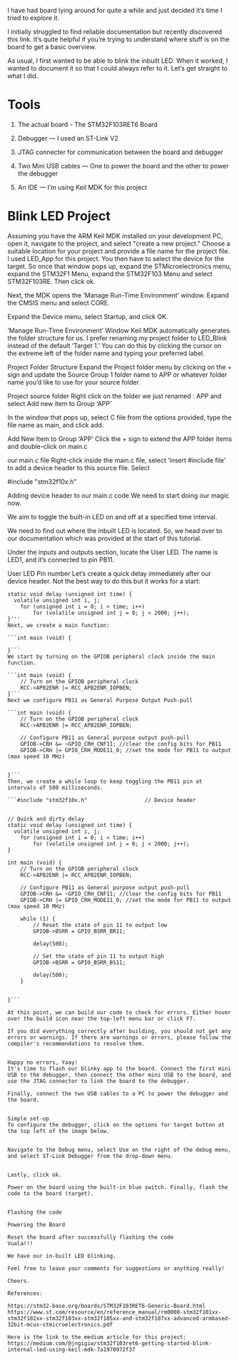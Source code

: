 I have had board lying around for quite a while and just decided it’s time I tried to explore it.

I initially struggled to find reliable documentation but recently discovered this link. It’s quite helpful if you’re trying to understand where stuff is on the board to get a basic overview.

As usual, I first wanted to be able to blink the inbuilt LED. When it worked, I wanted to document it so that I could always refer to it. Let’s get straight to what I did.


# Tools

1. The actual board - The STM32F103RET6 Board

2. Debugger — I used an ST-Link V2

3. JTAG connecter for communication between the board and debugger

4. Two Mini USB cables — One to power the board and the other to power the debugger

5. An IDE — I’m using Keil MDK for this project

# Blink LED Project
Assuming you have the ARM Keil MDK installed on your development PC, open it, navigate to the project, and select "create a new project."
Choose a suitable location for your project and provide a file name for the project file. I used LED_App for this project.
You then have to select the device for the target. So once that window pops up, expand the STMicroelectronics menu, expand the STM32F1 Menu, expand the STM32F103 Menu and select STM32F103RE. Then click ok.

Next, the MDK opens the ‘Manage Run-Time Environment’ window. Expand the CMSIS menu and select CORE.

Expand the Device menu, select Startup, and click OK.


‘Manage Run-Time Environment’ Window
Keil MDK automatically generates the folder structure for us. I prefer renaming my project folder to LED_Blink instead of the default ‘Target 1.’ You can do this by clicking the cursor on the extreme left of the folder name and typing your preferred label.


Project Folder Structure
Expand the Project folder menu by clicking on the + sign and update the Source Group 1 folder name to APP or whatever folder name you’d like to use for your source folder.


Project source folder
Right click on the folder we just renamed : APP and select Add new item to Group ‘APP’

In the window that pops up, select C file from the options provided, type the file name as main, and click add.


Add New Item to Group ‘APP’
Click the + sign to extend the APP folder items and double-click on main.c


our main.c file
Right-click inside the main.c file, select ‘insert #include file’ to add a device header to this source file. Select

#include "stm32f10x.h"

Adding device header to our main.c code
We need to start doing our magic now.

We aim to toggle the built-in LED on and off at a specified time interval.

We need to find out where the inbuilt LED is located. So, we head over to our documentation which was provided at the start of this tutorial.

Under the inputs and outputs section, locate the User LED. The name is LED1, and it’s connected to pin PB11.


User LED Pin number
Let’s create a quick delay immediately after our device header. Not the best way to do this but it works for a start:

```// Quick and dirty delay
static void delay (unsigned int time) {
  volatile unsigned int i, j;
    for (unsigned int i = 0; i < time; i++)
        for (volatile unsigned int j = 0; j < 2000; j++);
}'''
Next, we create a main function:

```int main (void) {

}```
We start by turning on the GPIOB peripheral clock inside the main function.

```int main (void) {
    // Turn on the GPIOB peripheral clock
    RCC->APB2ENR |= RCC_APB2ENR_IOPBEN;
}```
Next we configure PB11 as General Purpose Output Push-pull

```int main (void) {
    // Turn on the GPIOB peripheral clock
    RCC->APB2ENR |= RCC_APB2ENR_IOPBEN;
    
    // Configure PB11 as General purpose output push-pull 
    GPIOB->CRH &= ~GPIO_CRH_CNF11; //clear the config bits for PB11
    GPIOB->CRH |= GPIO_CRH_MODE11_0; //set the mode for PB11 to output (max speed 10 MHz)

    
}```
Then, we create a while loop to keep toggling the PB11 pin at intervals of 500 milliseconds.

```#include "stm32f10x.h"                  // Device header


// Quick and dirty delay
static void delay (unsigned int time) {
  volatile unsigned int i, j;
    for (unsigned int i = 0; i < time; i++)
        for (volatile unsigned int j = 0; j < 2000; j++);
}

int main (void) {
    // Turn on the GPIOB peripheral clock
    RCC->APB2ENR |= RCC_APB2ENR_IOPBEN;

    // Configure PB11 as General purpose output push-pull 
    GPIOB->CRH &= ~GPIO_CRH_CNF11; //clear the config bits for PB11
    GPIOB->CRH |= GPIO_CRH_MODE11_0; //set the mode for PB11 to output (max speed 10 MHz)

    while (1) {
        // Reset the state of pin 11 to output low
        GPIOB->BSRR = GPIO_BSRR_BR11;

        delay(500);

        // Set the state of pin 11 to output high
        GPIOB->BSRR = GPIO_BSRR_BS11;

        delay(500);
    }

    
}```

At this point, we can build our code to check for errors. Either hover over the build icon near the top-left menu bar or click F7.

If you did everything correctly after building, you should not get any errors or warnings. If there are warnings or errors, please follow the compiler's recommendations to resolve them.


Happy no errors, Yaay!
It's time to flash our blinky app to the board. Connect the first mini USB to the debugger, then connect the other mini USB to the board, and use the JTAG connector to link the board to the debugger.

Finally, connect the two USB cables to a PC to power the debugger and the board.


Simple set-up
To configure the debugger, click on the options for target button at the top left of the image below.


Navigate to the Debug menu, select Use on the right of the debug menu, and select ST-Link Debugger from the drop-down menu.


Lastly, click ok.

Power on the board using the built-in blue switch. Finally, flash the code to the board (target).


Flashing the code

Powering the Board

Reset the board after successfully flashing the code
Vuala!!!

We have our in-built LED blinking.

Feel free to leave your comments for suggestions or anything really!

Cheers.

References:

https://stm32-base.org/boards/STM32F103RET6-Generic-Board.html
https://www.st.com/resource/en/reference_manual/rm0008-stm32f101xx-stm32f102xx-stm32f103xx-stm32f105xx-and-stm32f107xx-advanced-armbased-32bit-mcus-stmicroelectronics.pdf

Here is the link to the medium article for this project:
https://medium.com/@jngigiw/stm32f103ret6-getting-started-blink-internal-led-using-keil-mdk-7a1970972f37